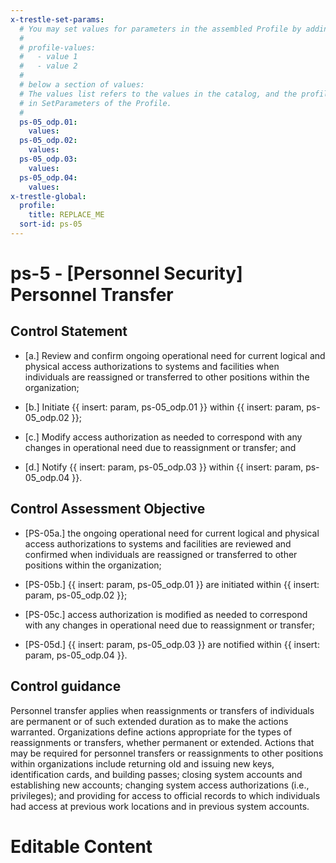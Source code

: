 ```yaml
---
x-trestle-set-params:
  # You may set values for parameters in the assembled Profile by adding
  #
  # profile-values:
  #   - value 1
  #   - value 2
  #
  # below a section of values:
  # The values list refers to the values in the catalog, and the profile-values represent values
  # in SetParameters of the Profile.
  #
  ps-05_odp.01:
    values:
  ps-05_odp.02:
    values:
  ps-05_odp.03:
    values:
  ps-05_odp.04:
    values:
x-trestle-global:
  profile:
    title: REPLACE_ME
  sort-id: ps-05
---
```


# ps-5 - \[Personnel Security\] Personnel Transfer

## Control Statement

- \[a.\] Review and confirm ongoing operational need for current logical and physical access authorizations to systems and facilities when individuals are reassigned or transferred to other positions within the organization;

- \[b.\] Initiate {{ insert: param, ps-05_odp.01 }} within {{ insert: param, ps-05_odp.02 }};

- \[c.\] Modify access authorization as needed to correspond with any changes in operational need due to reassignment or transfer; and

- \[d.\] Notify {{ insert: param, ps-05_odp.03 }} within {{ insert: param, ps-05_odp.04 }}.

## Control Assessment Objective

- \[PS-05a.\] the ongoing operational need for current logical and physical access authorizations to systems and facilities are reviewed and confirmed when individuals are reassigned or transferred to other positions within the organization;

- \[PS-05b.\] {{ insert: param, ps-05_odp.01 }} are initiated within {{ insert: param, ps-05_odp.02 }};

- \[PS-05c.\] access authorization is modified as needed to correspond with any changes in operational need due to reassignment or transfer;

- \[PS-05d.\] {{ insert: param, ps-05_odp.03 }} are notified within {{ insert: param, ps-05_odp.04 }}.

## Control guidance

Personnel transfer applies when reassignments or transfers of individuals are permanent or of such extended duration as to make the actions warranted. Organizations define actions appropriate for the types of reassignments or transfers, whether permanent or extended. Actions that may be required for personnel transfers or reassignments to other positions within organizations include returning old and issuing new keys, identification cards, and building passes; closing system accounts and establishing new accounts; changing system access authorizations (i.e., privileges); and providing for access to official records to which individuals had access at previous work locations and in previous system accounts.

# Editable Content

<!-- Make additions and edits below -->
<!-- The above represents the contents of the control as received by the profile, prior to additions. -->
<!-- If the profile makes additions to the control, they will appear below. -->
<!-- The above markdown may not be edited but you may edit the content below, and/or introduce new additions to be made by the profile. -->
<!-- If there is a yaml header at the top, parameter values may be edited. Use --set-parameters to incorporate the changes during assembly. -->
<!-- The content here will then replace what is in the profile for this control, after running profile-assemble. -->
<!-- The current profile has no added parts for this control, but you may add new ones here. -->
<!-- Each addition must have a heading either of the form ## Control my_addition_name -->
<!-- or ## Part a. (where the a. refers to one of the control statement labels.) -->
<!-- "## Control" parts are new parts added after the statement part. -->
<!-- "## Part" parts are new parts added into the top-level statement part with that label. -->
<!-- Subparts may be added with nested hash levels of the form ### My Subpart Name -->
<!-- underneath the parent ## Control or ## Part being added -->
<!-- See https://ibm.github.io/compliance-trestle/tutorials/ssp_profile_catalog_authoring/ssp_profile_catalog_authoring for guidance. -->
